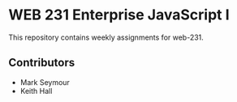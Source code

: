 # WEB 231 Enterprise JavaScript I
This repository contains weekly assignments for web-231.
## Contributors
* Mark Seymour
* Keith Hall
 

 